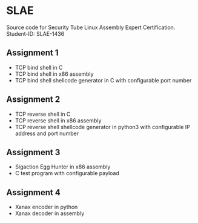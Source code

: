 # SLAE

Source code for Security Tube Linux Assembly Expert Certification. Student-ID: SLAE-1436

## Assignment 1 

- TCP bind shell in C
- TCP bind shell in x86 assembly 
- TCP bind shell shellcode generator in C with configurable port number 

## Assignment 2

- TCP reverse shell in C
- TCP reverse shell in x86 assembly 
- TCP reverse shell shellcode generator in python3 with configurable IP address and port number 

## Assignment 3

- Sigaction Egg Hunter in x86 assembly
- C test program with configurable payload

## Assignment 4 

- Xanax encoder in python 
- Xanax decoder in assembly
